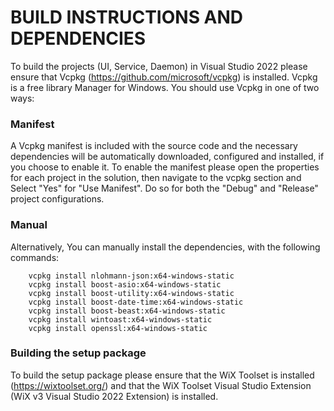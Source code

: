 # BUILD INSTRUCTIONS AND DEPENDENCIES
To build the projects (UI, Service, Daemon) in Visual Studio 2022 please ensure that Vcpkg (https://github.com/microsoft/vcpkg) is installed. Vcpkg is a free library Manager for Windows. You should use Vcpkg in one of two ways:

### Manifest
A Vcpkg manifest is included with the source code and the necessary dependencies will be automatically downloaded, configured and installed, if you choose to enable it. To enable the manifest please open the properties for each project in the solution, then 
navigate to the vcpkg section and Select "Yes" for "Use Manifest". Do so for both the "Debug" and "Release" project configurations.

### Manual
Alternatively, You can manually install the dependencies, with the following commands:

		vcpkg install nlohmann-json:x64-windows-static
		vcpkg install boost-asio:x64-windows-static
		vcpkg install boost-utility:x64-windows-static
		vcpkg install boost-date-time:x64-windows-static
		vcpkg install boost-beast:x64-windows-static
		vcpkg install wintoast:x64-windows-static
		vcpkg install openssl:x64-windows-static

### Building the setup package
To build the setup package please ensure that the WiX Toolset is installed (https://wixtoolset.org/) and that the WiX Toolset Visual Studio Extension (WiX v3 Visual Studio 2022 Extension) is installed.
